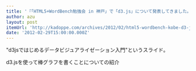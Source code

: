 ```yaml
---
title: '『「HTML5+WordBench勉強会 in 神戸」で「d3.js」について発表してきました。 | CreativeStyle』'
author: azu
layout: post
itemUrl: 'http://kadoppe.com/archives/2012/02/html5-wordbench-kobe-d3-js.html'
date: '2012-02-29T15:00:00.000Z'
---
```

"d3jsではじめるデータビジュアライゼーション入門"というスライド。

d3.jsを使って棒グラフを書くことについての紹介
